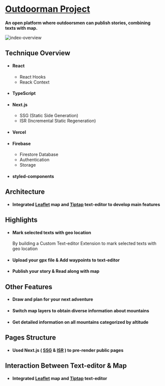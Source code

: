 # [Outdoorman Project](https://outdoorman-project.vercel.app/)
**An open platform where outdoorsmen can publish stories, combining texts with map.**
  
![index-overview]()
## Technique Overview
- #### React
  - React Hooks
  - Reack Context
- #### TypeScript
- #### Next.js
  - SSG (Static Side Generation)
  - ISR (Incremental Static Regeneration)
- #### Vercel
- #### Firebase
  - Firestore Database
  - Authentication
  - Storage
- #### styled-components
## Architecture
- #### Integrated [Leaflet](https://leafletjs.com/) map and [Tiptap](https://tiptap.dev/) text-editor to develop main features
## Highlights
- #### Mark selected texts with geo location
  By building a Custom Text-editor Extension to mark selected texts with geo location
- #### Upload your gpx file & Add waypoints to text-editor
- #### Publish your story & Read along with map
## Other Features
- #### Draw and plan for your next adventure
- #### Switch map layers to obtain diverse information about mountains
- #### Get detailed information on all mountains categorized by altitude
## Pages Structure
- #### Used Next.js ( [SSG](https://nextjs.org/docs/basic-features/data-fetching/get-static-props) & [ISR](https://nextjs.org/docs/basic-features/data-fetching/incremental-static-regeneration) ) to pre-render public pages
## Interaction Between Text-editor & Map
- #### Integrated [Leaflet](https://leafletjs.com/) map and [Tiptap](https://tiptap.dev/) text-editor
